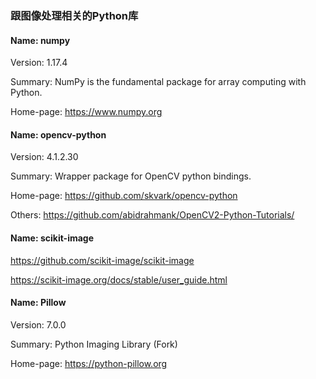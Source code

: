 ### 跟图像处理相关的Python库

#### Name: numpy
Version: 1.17.4

Summary: NumPy is the fundamental package for array computing with Python.

Home-page: https://www.numpy.org


#### Name: opencv-python
Version: 4.1.2.30

Summary: Wrapper package for OpenCV python bindings.

Home-page: https://github.com/skvark/opencv-python

Others: https://github.com/abidrahmank/OpenCV2-Python-Tutorials/


#### Name: scikit-image
https://github.com/scikit-image/scikit-image

https://scikit-image.org/docs/stable/user_guide.html

#### Name: Pillow
Version: 7.0.0

Summary: Python Imaging Library (Fork)

Home-page: https://python-pillow.org
